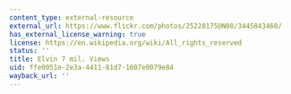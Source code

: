 ```yaml
---
content_type: external-resource
external_url: https://www.flickr.com/photos/25228175@N08/3445843468/
has_external_license_warning: true
license: https://en.wikipedia.org/wiki/All_rights_reserved
status: ''
title: Elvin 7 mil. Views
uid: ffe0051e-2e3a-4411-81d7-1607e0079e84
wayback_url: ''
---
```

